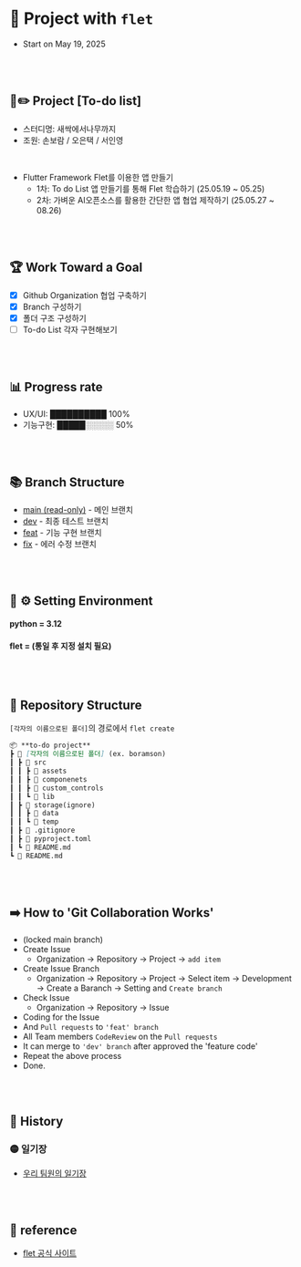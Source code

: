 # 🤖 Project with `flet`

- Start on May 19, 2025

<br><br>

## 📜✏️ Project [To-do list]

- 스터디명: 새싹에서나무까지
- 조원: 손보람 / 오은택 / 서인영

<br>

- Flutter Framework Flet를 이용한 앱 만들기
  - 1차: To do List 앱 만들기를 통해 Flet 학습하기 (25.05.19 ~ 05.25)
  - 2차: 가벼운 AI오픈소스를 활용한 간단한 앱 협업 제작하기 (25.05.27 ~ 08.26)

<br><br>

## 🏆 Work Toward a Goal

- [x] Github Organization 협업 구축하기
- [x] Branch 구성하기
- [x] 폴더 구조 구성하기
- [ ] To-do List 각자 구현해보기

<br><br>

## 📊 Progress rate

- UX/UI: ██████████ 100%
- 기능구현: █████░░░░░ 50%

<br><br>

## 📚 Branch Structure

- [main (read-only)](../main) - 메인 브랜치
- [dev](../dev) - 최종 테스트 브랜치
- [feat](../feat) - 기능 구현 브랜치
- [fix](../fix) - 에러 수정 브랜치

<br><br>

## 🛑 ⚙︎ Setting Environment

#### python = 3.12

#### flet = (통일 후 지정 설치 필요)

<br><br>

## 📁 Repository Structure

`[각자의 이름으로된 폴더]`의 경로에서 `flet create`

```markdown
📦 **to-do project**  
┣ 📂 [각자의 이름으로된 폴더] (ex. boramson)
┃ ┣ 📂 src  
┃ ┃ ┣ 📂 assets
┃ ┃ ┣ 📂 componenets
┃ ┃ ┣ 📂 custom_controls
┃ ┃ ┗ 📂 lib
┃ ┣ 📂 storage(ignore)
┃ ┃ ┣ 📂 data
┃ ┃ ┗ 📂 temp
┃ ┣ 📄 .gitignore
┃ ┣ 📄 pyproject.toml
┃ ┗ 📄 README.md
┗ 📄 README.md
```

<br><br>

## ➡️ How to 'Git Collaboration Works'

- (locked main branch)
- Create Issue
  - Organization -> Repository -> Project -> `add item`
- Create Issue Branch
  - Organization -> Repository -> Project -> Select item -> Development -> Create a Baranch -> Setting and `Create branch`
- Check Issue
  - Organization -> Repository -> Issue
- Coding for the Issue
- And `Pull requests` to `'feat' branch`
- All Team members `CodeReview` on the `Pull requests`
- It can merge to `'dev' branch` after approved the 'feature code'
- Repeat the above process
- Done.

<br><br>

## 📝 History

### 🟡 일기장

- [우리 팀원의 일기장](https://github.com/sesac-namu/proj-todo/discussions/11)

<br><br>

## 🔗 reference

- [flet 공식 사이트](https://flet.dev/)

